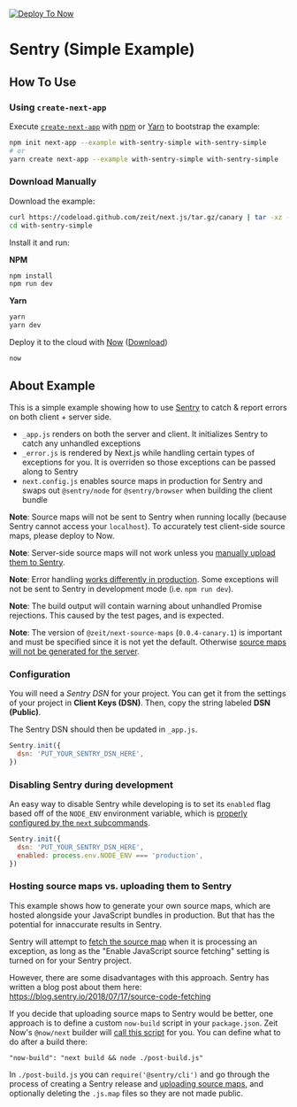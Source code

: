 [![Deploy To Now](https://deploy.now.sh/static/button.svg)](https://deploy.now.sh/?repo=https://github.com/zeit/next.js/tree/master/examples/with-sentry-simple)

# Sentry (Simple Example)

## How To Use

### Using `create-next-app`

Execute [`create-next-app`](https://github.com/zeit/next.js/tree/canary/packages/create-next-app) with [npm](https://docs.npmjs.com/cli/init) or [Yarn](https://yarnpkg.com/lang/en/docs/cli/create/) to bootstrap the example:

```bash
npm init next-app --example with-sentry-simple with-sentry-simple
# or
yarn create next-app --example with-sentry-simple with-sentry-simple
```

### Download Manually

Download the example:

```bash
curl https://codeload.github.com/zeit/next.js/tar.gz/canary | tar -xz --strip=2 next.js-canary/examples/with-sentry-simple
cd with-sentry-simple
```

Install it and run:

**NPM**

```bash
npm install
npm run dev
```

**Yarn**

```bash
yarn
yarn dev
```

Deploy it to the cloud with [Now](https://zeit.co/now) ([Download](https://zeit.co/download))

```bash
now
```

## About Example

This is a simple example showing how to use [Sentry](https://sentry.io) to catch & report errors on both client + server side.

- `_app.js` renders on both the server and client. It initializes Sentry to catch any unhandled exceptions
- `_error.js` is rendered by Next.js while handling certain types of exceptions for you. It is overriden so those exceptions can be passed along to Sentry
- `next.config.js` enables source maps in production for Sentry and swaps out `@sentry/node` for `@sentry/browser` when building the client bundle

**Note**: Source maps will not be sent to Sentry when running locally (because Sentry cannot access your `localhost`). To accurately test client-side source maps, please deploy to Now.

**Note**: Server-side source maps will not work unless you [manually upload them to Sentry](https://docs.sentry.io/platforms/node/sourcemaps/#making-source-maps-available-to-sentry).

**Note**: Error handling [works differently in production](https://nextjs.org/docs#custom-error-handling). Some exceptions will not be sent to Sentry in development mode (i.e. `npm run dev`).

**Note**: The build output will contain warning about unhandled Promise rejections. This caused by the test pages, and is expected.

**Note**: The version of `@zeit/next-source-maps` (`0.0.4-canary.1`) is important and must be specified since it is not yet the default. Otherwise [source maps will not be generated for the server](https://github.com/zeit/next-plugins/issues/377).

### Configuration

You will need a _Sentry DSN_ for your project. You can get it from the settings of your project in **Client Keys (DSN)**. Then, copy the string labeled **DSN (Public)**.

The Sentry DSN should then be updated in `_app.js`.

```js
Sentry.init({
  dsn: 'PUT_YOUR_SENTRY_DSN_HERE',
})
```

### Disabling Sentry during development

An easy way to disable Sentry while developing is to set its `enabled` flag based off of the `NODE_ENV` environment variable, which is [properly configured by the `next` subcommands](https://nextjs.org/docs#production-deployment).

```js
Sentry.init({
  dsn: 'PUT_YOUR_SENTRY_DSN_HERE',
  enabled: process.env.NODE_ENV === 'production',
})
```

### Hosting source maps vs. uploading them to Sentry

This example shows how to generate your own source maps, which are hosted alongside your JavaScript bundles in production. But that has the potential for innaccurate results in Sentry.

Sentry will attempt to [fetch the source map](https://docs.sentry.io/platforms/javascript/sourcemaps/#hosting--uploading) when it is processing an exception, as long as the "Enable JavaScript source fetching" setting is turned on for your Sentry project.

However, there are some disadvantages with this approach. Sentry has written a blog post about them here: https://blog.sentry.io/2018/07/17/source-code-fetching

If you decide that uploading source maps to Sentry would be better, one approach is to define a custom `now-build` script in your `package.json`. Zeit Now's `@now/next` builder will [call this script](https://github.com/zeit/now/blob/canary/packages/now-next/src/index.ts#L270) for you. You can define what to do after a build there:

```
"now-build": "next build && node ./post-build.js"
```

In `./post-build.js` you can `require('@sentry/cli')` and go through the process of creating a Sentry release and [uploading source maps](https://docs.sentry.io/cli/releases/#sentry-cli-sourcemaps), and optionally deleting the `.js.map` files so they are not made public.
